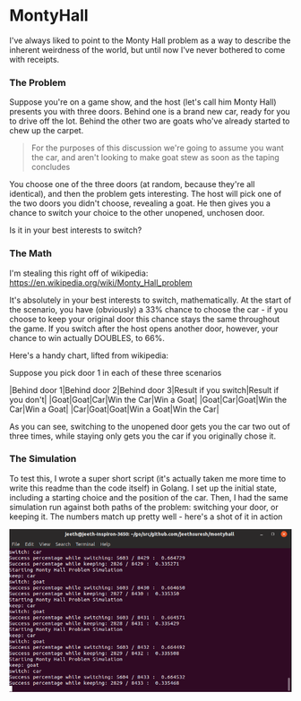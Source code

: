 # MontyHall

I've always liked to point to the Monty Hall problem as a way to describe the inherent weirdness of the world, but until now I've never bothered to come with receipts.

### The Problem

Suppose you're on a game show, and the host (let's call him Monty Hall) presents you with three doors. Behind one is a brand new car, ready for you to drive off the lot. Behind the other two are goats who've already started to chew up the carpet.

> For the purposes of this discussion we're going to assume you want the car, and aren't looking to make goat stew as soon as the taping concludes

You choose one of the three doors (at random, because they're all identical), and then the problem gets interesting. The host will pick one of the two doors you didn't choose, revealing a goat. He then gives you a chance to switch your choice to the other unopened, unchosen door.

Is it in your best interests to switch?

### The Math

I'm stealing this right off of wikipedia: https://en.wikipedia.org/wiki/Monty_Hall_problem

It's absolutely in your best interests to switch, mathematically. At the start of the scenario, you have (obviously) a 33% chance to choose the car - if you choose to keep your original door this chance stays the same throughout the game. If you switch after the host opens another door, however, your chance to win actually DOUBLES, to 66%.

Here's a handy chart, lifted from wikipedia:

Suppose you pick door 1 in each of these three scenarios

|Behind door 1|Behind door 2|Behind door 3|Result if you switch|Result if you don't|
|Goat|Goat|Car|Win the Car|Win a Goat|
|Goat|Car|Goat|Win the Car|Win a Goat|
|Car|Goat|Goat|Win a Goat|Win the Car|

As you can see, switching to the unopened door gets you the car two out of three times, while staying only gets you the car if you originally chose it.

### The Simulation

To test this, I wrote a super short script (it's actually taken me more time to write this readme than the code itself) in Golang. I set up the initial state, including a starting choice and the position of the car. Then, I had the same simulation run against both paths of the problem: switching your door, or keeping it. The numbers match up pretty well - here's a shot of it in action

![](terminal.png)

